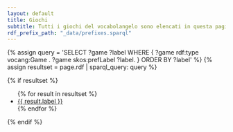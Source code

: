```yaml
---
layout: default
title: Giochi
subtitle: Tutti i giochi del vocabolangelo sono elencati in questa pagina.
rdf_prefix_path: "_data/prefixes.sparql"
---
```


{% assign query =
    'SELECT ?game ?label
    WHERE {
        ?game rdf:type vocang:Game .
        ?game skos:prefLabel ?label.
    }
    ORDER BY ?label'
%}
{% assign resultset = page.rdf | sparql_query: query %}
<section>
    <div class="content">
    {% if resultset %}
    <ul>
    {% for result in resultset %}
        <li>
            <a href="{{ result.word.page_url }}">
                {{ result.label }}
            </a>
        </li>
    {% endfor %}
    </ul>
    {% endif %}
    </div>
</section>
